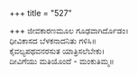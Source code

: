 +++
title = "527"

+++
ಜೀವಕಾರಣಮೂಲ ಗೂಢವಾಗಿರ್ದೊಡಂ।  
ಧೀವಿಕಾಸದ ಬೆಳಕನಾದನಿತು ಗಳಿಸಿ॥  
ಕೈವಲ್ಯಪಥವನರಸುತ ಯಾತ್ರಿಸಲೆಬೇಕು।  
ದೀವಿಗೆಯು ಮತಿಯೊಂದೆ - ಮಂಕುತಿಮ್ಮ॥  
